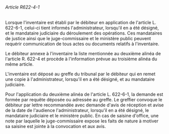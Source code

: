 ###### Article R622-4-1

Lorsque l'inventaire est établi par le débiteur en application de l'article L. 622-6-1, celui-ci tient informés l'administrateur, lorsqu'il en a été désigné, et le mandataire judiciaire du déroulement des opérations. Ces mandataires de justice ainsi que le juge-commissaire et le ministère public peuvent requérir communication de tous actes ou documents relatifs à l'inventaire.

Le débiteur annexe à l'inventaire la liste mentionnée au deuxième alinéa de l'article R. 622-4 et procède à l'information prévue au troisième alinéa du même article.

L'inventaire est déposé au greffe du tribunal par le débiteur qui en remet une copie à l'administrateur, lorsqu'il en a été désigné, et au mandataire judiciaire.

Pour l'application du deuxième alinéa de l'article L. 622-6-1, la demande est formée par requête déposée ou adressée au greffe. Le greffier convoque le débiteur par lettre recommandée avec demande d'avis de réception et avise de la date de l'audience l'administrateur, lorsqu'il en a été désigné, le mandataire judiciaire et le ministère public. En cas de saisine d'office, une note par laquelle le juge-commissaire expose les faits de nature à motiver sa saisine est jointe à la convocation et aux avis.

